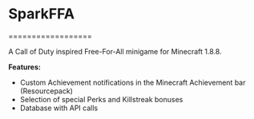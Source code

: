 # SparkFFA
==================


A Call of Duty inspired Free-For-All minigame for Minecraft 1.8.8.

**Features:**
- Custom Achievement notifications in the Minecraft Achievement bar (Resourcepack)
- Selection of special Perks and Killstreak bonuses
- Database with API calls
